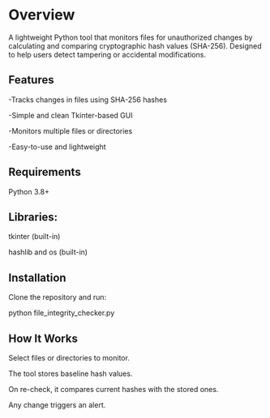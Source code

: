 # Overview
A lightweight Python tool that monitors files for unauthorized changes by calculating and comparing cryptographic hash values (SHA-256). Designed to help users detect tampering or accidental modifications.

## Features
-Tracks changes in files using SHA-256 hashes

-Simple and clean Tkinter-based GUI

-Monitors multiple files or directories

-Easy-to-use and lightweight

## Requirements

Python 3.8+

## Libraries:

tkinter (built-in)

hashlib and os (built-in)

## Installation
Clone the repository and run:

python file_integrity_checker.py

## How It Works

Select files or directories to monitor.

The tool stores baseline hash values.

On re-check, it compares current hashes with the stored ones.

Any change triggers an alert.

